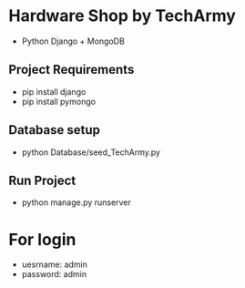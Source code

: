 # Hardware Shop by TechArmy

- Python Django + MongoDB

## Project Requirements

- pip install django
- pip install pymongo

## Database setup

- python Database/seed_TechArmy.py

## Run Project

- python manage.py runserver

# For login

- uesrname: admin
- password: admin
